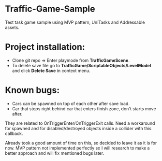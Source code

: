 # Traffic-Game-Sample
Test task game sample using MVP pattern, UniTasks and Addressable assets.

# Project installation:
- Clone git repo => Enter playmode from **TrafficGameScene**.
- To delete save file go to **TrafficGame/ScriptableObjects/LevelModel** and click **Delete Save** in context menu.

# Known bugs:
- Cars can be spawned on top of each other after save load.
- Car that stops right behind car that enters finish zone, don't starts move after.

They are related to OnTriggerEnter/OnTriggerExit calls. Need a workaround for spawned and for disabled/destroyed objects inside a collider with this callback.

Already took a good amount of time on this, so decided to leave it as it is for now. 
MVP pattern not implemented perfectly so I will research to make a better approach and
will fix mentioned bugs later.

